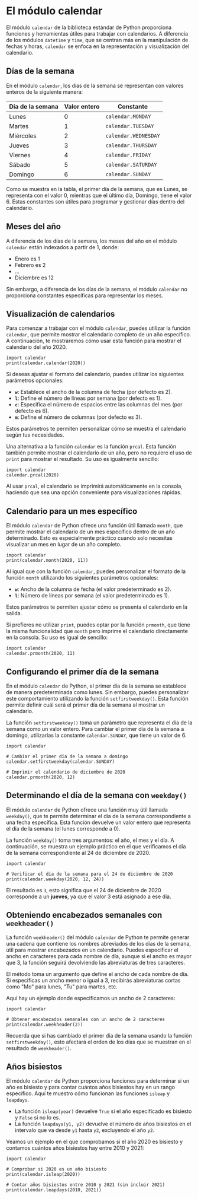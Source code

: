 # El módulo calendar

El módulo `calendar` de la biblioteca estándar de Python proporciona funciones y herramientas útiles para trabajar con calendarios. A diferencia de los módulos `datetime` y `time`, que se centran más en la manipulación de fechas y horas, `calendar` se enfoca en la representación y visualización del calendario.

## Días de la semana

En el módulo `calendar`, los días de la semana se representan con valores enteros de la siguiente manera:

| Día de la semana | Valor entero | Constante         |
|------------------|--------------|-------------------|
| Lunes            | 0            | `calendar.MONDAY` |
| Martes           | 1            | `calendar.TUESDAY`|
| Miércoles        | 2            | `calendar.WEDNESDAY`|
| Jueves           | 3            | `calendar.THURSDAY`|
| Viernes          | 4            | `calendar.FRIDAY` |
| Sábado           | 5            | `calendar.SATURDAY`|
| Domingo          | 6            | `calendar.SUNDAY` |

Como se muestra en la tabla, el primer día de la semana, que es Lunes, se representa con el valor 0, mientras que el último día, Domingo, tiene el valor 6. Estas constantes son útiles para programar y gestionar días dentro del calendario.

## Meses del año

A diferencia de los días de la semana, los meses del año en el módulo `calendar` están indexados a partir de 1, donde:

* Enero es 1
* Febrero es 2
* ... 
* Diciembre es 12

Sin embargo, a diferencia de los días de la semana, el módulo `calendar` no proporciona constantes específicas para representar los meses.

## Visualización de calendarios

Para comenzar a trabajar con el módulo `calendar`, puedes utilizar la función `calendar`, que permite mostrar el calendario completo de un año específico. A continuación, te mostraremos cómo usar esta función para mostrar el calendario del año 2020.

```
import calendar
print(calendar.calendar(2020))
```

Si deseas ajustar el formato del calendario, puedes utilizar los siguientes parámetros opcionales:

- **`w`**: Establece el ancho de la columna de fecha (por defecto es 2).
- **`l`**: Define el número de líneas por semana (por defecto es 1).
- **`c`**: Especifica el número de espacios entre las columnas del mes (por defecto es 6).
- **`m`**: Define el número de columnas (por defecto es 3).

Estos parámetros te permiten personalizar cómo se muestra el calendario según tus necesidades.

Una alternativa a la función `calendar` es la función `prcal`. Esta función también permite mostrar el calendario de un año, pero no requiere el uso de `print` para mostrar el resultado. Su uso es igualmente sencillo:

```
import calendar
calendar.prcal(2020)
```

Al usar `prcal`, el calendario se imprimirá automáticamente en la consola, haciendo que sea una opción conveniente para visualizaciones rápidas.

## Calendario para un mes específico

El módulo `calendar` de Python ofrece una función útil llamada `month`, que permite mostrar el calendario de un mes específico dentro de un año determinado. Esto es especialmente práctico cuando solo necesitas visualizar un mes en lugar de un año completo.

```
import calendar
print(calendar.month(2020, 11))
```
Al igual que con la función `calendar`, puedes personalizar el formato de la función `month` utilizando los siguientes parámetros opcionales:

* **`w`**: Ancho de la columna de fecha (el valor predeterminado es 2).
* **`l`**: Número de líneas por semana (el valor predeterminado es 1).

Estos parámetros te permiten ajustar cómo se presenta el calendario en la salida.

Si prefieres no utilizar `print`, puedes optar por la función `prmonth`, que tiene la misma funcionalidad que `month` pero imprime el calendario directamente en la consola. Su uso es igual de sencillo:

```
import calendar
calendar.prmonth(2020, 11)
```

## Configurando el primer día de la semana

En el módulo `calendar` de Python, el primer día de la semana se establece de manera predeterminada como lunes. Sin embargo, puedes personalizar este comportamiento utilizando la función `setfirstweekday()`. Esta función permite definir cuál será el primer día de la semana al mostrar un calendario.


La función `setfirstweekday()` toma un parámetro que representa el día de la semana como un valor entero. 
Para cambiar el primer día de la semana a domingo, utilizarías la constante `calendar.SUNDAY`, que tiene un valor de 6.

```
import calendar

# Cambiar el primer día de la semana a domingo
calendar.setfirstweekday(calendar.SUNDAY)

# Imprimir el calendario de diciembre de 2020
calendar.prmonth(2020, 12)
```

## Determinando el día de la semana con `weekday()`

El módulo `calendar` de Python ofrece una función muy útil llamada `weekday()`, que te permite determinar el día de la semana correspondiente a una fecha específica. Esta función devuelve un valor entero que representa el día de la semana (el lunes corresponde a 0).

La función `weekday()` toma tres argumentos: el año, el mes y el día. A continuación, se muestra un ejemplo práctico en el que verificamos el día de la semana correspondiente al 24 de diciembre de 2020.

```
import calendar

# Verificar el día de la semana para el 24 de diciembre de 2020
print(calendar.weekday(2020, 12, 24))
```

El resultado es `3`,  esto significa que el 24 de diciembre de 2020 corresponde a un **jueves**, ya que el valor 3 está asignado a ese día.

## Obteniendo encabezados semanales con `weekheader()`

La función `weekheader()` del módulo `calendar` de Python te permite generar una cadena que contiene los nombres abreviados de los días de la semana, útil para mostrar encabezados en un calendario. Puedes especificar el ancho en caracteres para cada nombre de día, aunque si el ancho es mayor que 3, la función seguirá devolviendo las abreviaturas de tres caracteres.

El método toma un argumento que define el ancho de cada nombre de día. Si especificas un ancho menor o igual a 3, recibirás abreviaturas cortas como "Mo" para lunes, "Tu" para martes, etc.

Aquí hay un ejemplo donde especificamos un ancho de 2 caracteres:

```
import calendar

# Obtener encabezados semanales con un ancho de 2 caracteres
print(calendar.weekheader(2))
```

Recuerda que si has cambiado el primer día de la semana usando la función `setfirstweekday()`, esto afectará el orden de los días que se muestran en el resultado de `weekheader()`.

## Años bisiestos

El módulo `calendar` de Python proporciona funciones para determinar si un año es bisiesto y para contar cuántos años bisiestos hay en un rango específico. Aquí te muestro cómo funcionan las funciones `isleap` y `leapdays`.

* La función `isleap(year)` devuelve `True` si el año especificado es bisiesto y `False` si no lo es.
* La función `leapdays(y1, y2)` devuelve el número de años bisiestos en el intervalo que va desde `y1` hasta `y2`, excluyendo el año `y2`.

Veamos un ejemplo en el que comprobamos si el año 2020 es bisiesto y contamos cuántos años bisiestos hay entre 2010 y 2021:

```
import calendar

# Comprobar si 2020 es un año bisiesto
print(calendar.isleap(2020))

# Contar años bisiestos entre 2010 y 2021 (sin incluir 2021)
print(calendar.leapdays(2010, 2021))
```
